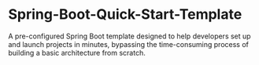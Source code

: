 # Spring-Boot-Quick-Start-Template
A pre-configured Spring Boot template designed to help developers set up and launch projects in minutes, bypassing the time-consuming process of building a basic architecture from scratch.
